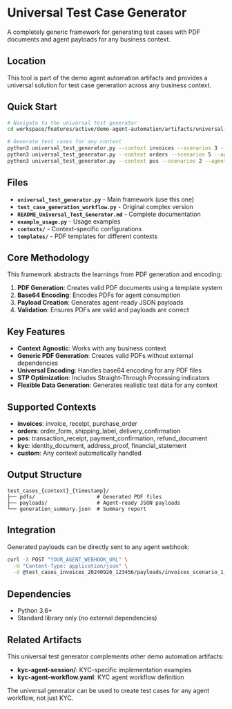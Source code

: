 # Universal Test Case Generator

A completely generic framework for generating test cases with PDF documents and agent payloads for any business context.

## Location
This tool is part of the demo agent automation artifacts and provides a universal solution for test case generation across any business context.

## Quick Start

```bash
# Navigate to the universal test generator
cd workspace/features/active/demo-agent-automation/artifacts/universal-test-generator/

# Generate test cases for any context
python3 universal_test_generator.py --context invoices --scenarios 3 --agent-id YOUR_AGENT_ID
python3 universal_test_generator.py --context orders --scenarios 5 --agent-id YOUR_AGENT_ID
python3 universal_test_generator.py --context pos --scenarios 2 --agent-id YOUR_AGENT_ID
```

## Files

- **`universal_test_generator.py`** - Main framework (use this one)
- **`test_case_generation_workflow.py`** - Original complex version
- **`README_Universal_Test_Generator.md`** - Complete documentation
- **`example_usage.py`** - Usage examples
- **`contexts/`** - Context-specific configurations
- **`templates/`** - PDF templates for different contexts

## Core Methodology

This framework abstracts the learnings from PDF generation and encoding:

1. **PDF Generation**: Creates valid PDF documents using a template system
2. **Base64 Encoding**: Encodes PDFs for agent consumption  
3. **Payload Creation**: Generates agent-ready JSON payloads
4. **Validation**: Ensures PDFs are valid and payloads are correct

## Key Features

- **Context Agnostic**: Works with any business context
- **Generic PDF Generation**: Creates valid PDFs without external dependencies
- **Universal Encoding**: Handles base64 encoding for any PDF files
- **STP Optimization**: Includes Straight-Through Processing indicators
- **Flexible Data Generation**: Generates realistic test data for any context

## Supported Contexts

- **invoices**: invoice, receipt, purchase_order
- **orders**: order_form, shipping_label, delivery_confirmation
- **pos**: transaction_receipt, payment_confirmation, refund_document
- **kyc**: identity_document, address_proof, financial_statement
- **custom**: Any context automatically handled

## Output Structure

```
test_cases_{context}_{timestamp}/
├── pdfs/                    # Generated PDF files
├── payloads/                # Agent-ready JSON payloads
└── generation_summary.json  # Summary report
```

## Integration

Generated payloads can be directly sent to any agent webhook:

```bash
curl -X POST "YOUR_AGENT_WEBHOOK_URL" \
  -H "Content-Type: application/json" \
  -d @test_cases_invoices_20240926_123456/payloads/invoices_scenario_1_payload.json
```

## Dependencies

- Python 3.6+
- Standard library only (no external dependencies)

## Related Artifacts

This universal test generator complements other demo automation artifacts:
- **kyc-agent-session/**: KYC-specific implementation examples
- **kyc-agent-workflow.yaml**: KYC agent workflow definition

The universal generator can be used to create test cases for any agent workflow, not just KYC.

